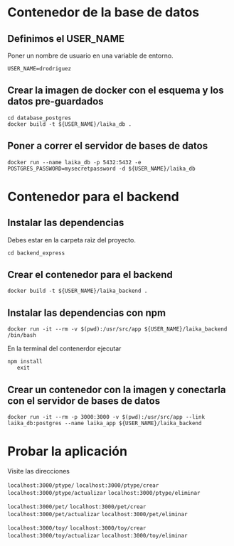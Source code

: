 # Contenedor de la base de datos

## Definimos el USER_NAME

Poner un nombre de usuario en una variable de entorno. 

`USER_NAME=drodriguez`

## Crear la imagen de docker con el esquema y los datos pre-guardados

```
cd database_postgres
docker build -t ${USER_NAME}/laika_db .
```

## Poner a correr el servidor de bases de datos

```
docker run --name laika_db -p 5432:5432 -e POSTGRES_PASSWORD=mysecretpassword -d ${USER_NAME}/laika_db
```
# Contenedor para el backend

## Instalar las dependencias

Debes estar en la carpeta raìz del proyecto. 

```
cd backend_express
```

## Crear el contenedor para el backend

`docker build -t ${USER_NAME}/laika_backend .`

## Instalar las dependencias con npm

`docker run -it --rm -v $(pwd):/usr/src/app ${USER_NAME}/laika_backend /bin/bash`

En la terminal del contenerdor ejecutar

```
npm install
   exit
```

## Crear un contenedor con la imagen y conectarla con el servidor de bases de datos

`docker run -it --rm -p 3000:3000 -v $(pwd):/usr/src/app --link laika_db:postgres --name laika_app ${USER_NAME}/laika_backend`

# Probar la aplicación

Visite las direcciones

`localhost:3000/ptype/`
`localhost:3000/ptype/crear`
`localhost:3000/ptype/actualizar`
`localhost:3000/ptype/eliminar`

`localhost:3000/pet/`
`localhost:3000/pet/crear`
`localhost:3000/pet/actualizar`
`localhost:3000/pet/eliminar`

`localhost:3000/toy/`
`localhost:3000/toy/crear`
`localhost:3000/toy/actualizar`
`localhost:3000/toy/eliminar`
